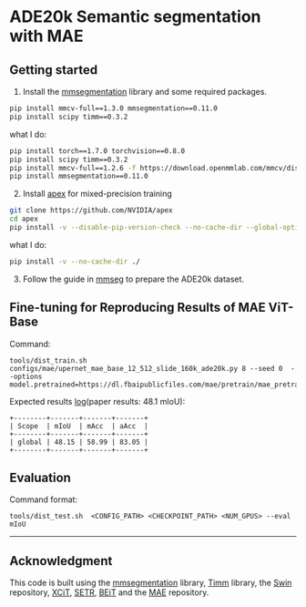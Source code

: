 # ADE20k Semantic segmentation with MAE

## Getting started 

1. Install the [mmsegmentation](https://github.com/open-mmlab/mmsegmentation) library and some required packages.

```bash
pip install mmcv-full==1.3.0 mmsegmentation==0.11.0
pip install scipy timm==0.3.2
```

what I do:
```bash
pip install torch==1.7.0 torchvision==0.8.0
pip install scipy timm==0.3.2
pip install mmcv-full==1.2.6 -f https://download.openmmlab.com/mmcv/dist/cu102/torch1.7.0/index.html
pip install mmsegmentation==0.11.0
```

2. Install [apex](https://github.com/NVIDIA/apex) for mixed-precision training

```bash
git clone https://github.com/NVIDIA/apex
cd apex
pip install -v --disable-pip-version-check --no-cache-dir --global-option="--cpp_ext" --global-option="--cuda_ext" ./
```

what I do:
```bash
pip install -v --no-cache-dir ./
```

3. Follow the guide in [mmseg](https://github.com/open-mmlab/mmsegmentation/blob/master/docs/dataset_prepare.md) to prepare the ADE20k dataset.


## Fine-tuning for Reproducing Results of MAE ViT-Base

Command:
```
tools/dist_train.sh configs/mae/upernet_mae_base_12_512_slide_160k_ade20k.py 8 --seed 0  --options model.pretrained=https://dl.fbaipublicfiles.com/mae/pretrain/mae_pretrain_vit_base.pth
```

Expected results [log](https://github.com/implus/mae_segmentation/tree/main/log/20220131_012835.log)(paper results: 48.1 mIoU):
```
+--------+-------+-------+-------+
| Scope  | mIoU  | mAcc  | aAcc  |
+--------+-------+-------+-------+
| global | 48.15 | 58.99 | 83.05 |
+--------+-------+-------+-------+
```

## Evaluation

Command format:
```
tools/dist_test.sh  <CONFIG_PATH> <CHECKPOINT_PATH> <NUM_GPUS> --eval mIoU
```

---

## Acknowledgment 

This code is built using the [mmsegmentation](https://github.com/open-mmlab/mmsegmentation) library, [Timm](https://github.com/rwightman/pytorch-image-models) library, the [Swin](https://github.com/microsoft/Swin-Transformer) repository, [XCiT](https://github.com/facebookresearch/xcit), [SETR](https://github.com/fudan-zvg/SETR), [BEiT](https://github.com/microsoft/unilm/tree/master/beit/semantic_segmentation) and the [MAE](https://github.com/facebookresearch/mae) repository.
